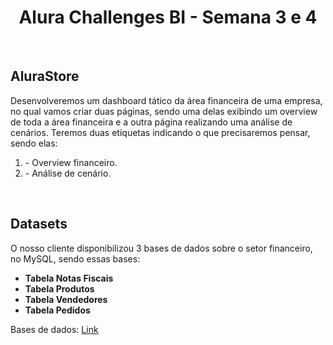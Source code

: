 <h1 align="center"> Alura Challenges BI - Semana 3 e 4 </h1>
<br>
<h2><b>AluraStore</b></h2>
<p>Desenvolveremos um dashboard tático da área financeira de uma empresa, no qual vamos criar duas páginas, sendo uma delas exibindo um overview de toda a área financeira e a outra página realizando uma análise de cenários.
Teremos duas etiquetas indicando o que precisaremos pensar, sendo elas:
<ol>
<li>- Overview financeiro.</li>
<li>- Análise de cenário.</li>
</p>
</ol>
<br>
<h2><b>Datasets</b></h2>
  <p>O nosso cliente disponibilizou 3 bases de dados sobre o setor financeiro, no MySQL, sendo essas bases:</p>
  <ul>
    <li> <b>Tabela Notas Fiscais</b></li>
    <li> <b>Tabela Produtos</b></li>
    <li> <b>Tabela Vendedores</b></li>
    <li> <b>Tabela Pedidos</b></li>
  </ul>

  <p> Bases de dados: <a href="https://drive.google.com/drive/folders/1TlDFHt6Vgoc6It4OD7URbxICz2YpVRIs?usp=sharing">Link</a> </p>
